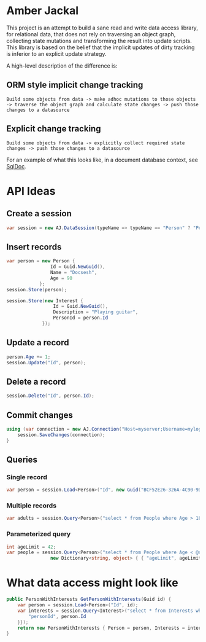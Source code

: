 Amber Jackal
============

This project is an attempt to build a sane read and write data access library, for relational data, that does not rely on traversing an object graph, collecting state mutations and transforming the result into update scripts. This library is based on the belief that the implicit updates of dirty tracking is inferior to an explicit update strategy. 

A high-level description of the difference is:

ORM style implicit change tracking
-----------

```
Build some objects from data -> make adhoc mutations to those objects -> traverse the object graph and calculate state changes -> push those changes to a datasource
```

Explicit change tracking
-----------

```
Build some objects from data -> explicitly collect required state changes -> push those changes to a datasource
```

For an example of what this looks like, in a document database context, see [SqlDoc](https://github.com/liammclennan/SqlDoc).

API Ideas
=======

Create a session
-------------

```csharp
var session = new AJ.DataSession(typeName => typeName == "Person" ? "People" : typeName + "Table");
```

Insert records
---------------

```csharp
var person = new Person {
                Id = Guid.NewGuid(),
                Name = "Docsesh",
                Age = 90
            };
session.Store(person);

session.Store(new Interest {
                 Id = Guid.NewGuid(),
                 Description = "Playing guitar",
                 PersonId = person.Id
             });
```

Update a record
------------

```csharp
person.Age += 1;
session.Update("Id", person);
```

Delete a record
--------------

```csharp
session.Delete("Id", person.Id);
```

Commit changes
------------

```csharp
using (var connection = new AJ.Connection("Host=myserver;Username=mylogin;Password=mypass;Database=mydatabase")) {
	session.SaveChanges(connection);
} 
```

Queries
-------

### Single record

```csharp
var person = session.Load<Person>("Id", new Guid("BCF52E26-326A-4C90-9D91-DB3FDF60C096"));
```

### Multiple records

```csharp
var adults = session.Query<Person>("select * from People where Age > 18");
```

### Parameterized query

```csharp
int ageLimit = 42;
var people = session.Query<Person>("select * from People where Age < @ageLimit", 
				new Dictionary<string, object> { { "ageLimit", ageLimit } });
```

What data access might look like
==================

```csharp
public PersonWithInterests GetPersonWithInterests(Guid id) {
	var person = session.Load<Person>("Id", id);
	var interests = session.Query<Interest>("select * from Interests where PersonId = @personId", new Dictionary<string,object> {{
		"personId", person.Id
	}});
	return new PersonWithInterests { Person = person, Interests = interests };
}
```
